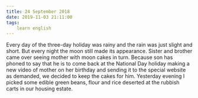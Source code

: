 ```yaml
---
title: 24 September 2018
date: 2019-11-03 21:11:00
tags:
    learn english
---
```


Every day of the three-day holiday was rainy and the rain was just slight and short. But every night the moon still made its appearance.
Sister and brother came over seeing mother with moon cakes in turn. Because son has phoned to say that he is to come back at the National Day holiday making a new video of mother on her birthday and sending it to the special website as demanded, we decided to keep the cakes for him. 
Yesterday evening I picked some edible green beans, flour and rice deserted at the rubbish carts in our housing estate. 